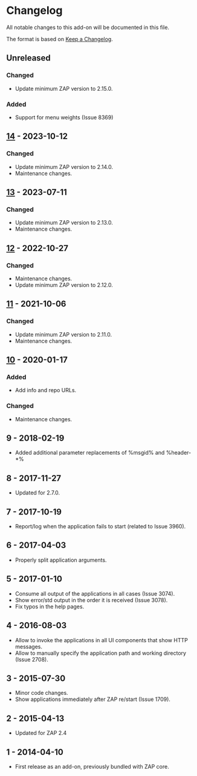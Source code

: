 # Changelog
All notable changes to this add-on will be documented in this file.

The format is based on [Keep a Changelog](https://keepachangelog.com/en/1.0.0/).

## Unreleased
### Changed
- Update minimum ZAP version to 2.15.0.

### Added
- Support for menu weights (Issue 8369)

## [14] - 2023-10-12
### Changed
- Update minimum ZAP version to 2.14.0.
- Maintenance changes.

## [13] - 2023-07-11
### Changed
- Update minimum ZAP version to 2.13.0.
- Maintenance changes.

## [12] - 2022-10-27
### Changed
- Maintenance changes.
- Update minimum ZAP version to 2.12.0.

## [11] - 2021-10-06
### Changed
- Update minimum ZAP version to 2.11.0.
- Maintenance changes.

## [10] - 2020-01-17
### Added
- Add info and repo URLs.

### Changed
- Maintenance changes.

## 9 - 2018-02-19

- Added additional parameter replacements of %msgid% and %header-*%

## 8 - 2017-11-27

- Updated for 2.7.0.

## 7 - 2017-10-19

- Report/log when the application fails to start (related to Issue 3960).

## 6 - 2017-04-03

- Properly split application arguments.

## 5 - 2017-01-10

- Consume all output of the applications in all cases (Issue 3074).
- Show error/std output in the order it is received (Issue 3078).
- Fix typos in the help pages.

## 4 - 2016-08-03

- Allow to invoke the applications in all UI components that show HTTP messages.
- Allow to manually specify the application path and working directory (Issue 2708).

## 3 - 2015-07-30

- Minor code changes.
- Show applications immediately after ZAP re/start (Issue 1709).

## 2 - 2015-04-13

- Updated for ZAP 2.4

## 1 - 2014-04-10

- First release as an add-on, previously bundled with ZAP core.

[14]: https://github.com/zaproxy/zap-extensions/releases/invoke-v14
[13]: https://github.com/zaproxy/zap-extensions/releases/invoke-v13
[12]: https://github.com/zaproxy/zap-extensions/releases/invoke-v12
[11]: https://github.com/zaproxy/zap-extensions/releases/invoke-v11
[10]: https://github.com/zaproxy/zap-extensions/releases/invoke-v10

